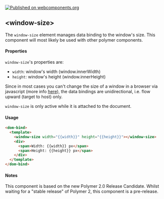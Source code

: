 [![Published on webcomponents.org](https://img.shields.io/badge/webcomponents.org-published-blue.svg)](https://www.webcomponents.org/element/grumpypufferfish/window-size)


## &lt;window-size&gt;

The `window-size` element manages data binding to the window&#39;s size. This component will most likely be used with other polymer components.

#### Properties

`window-size`'s properties are:

* `width`: window's width (window.innerWidth)
* `height`: window's height (window.innerHeight)

Since in most cases you can't change the size of a window in a browser via javascript (more info [here](https://developer.mozilla.org/en-US/docs/Web/API/Window/resizeTo)), the data bindings are unidirectional, i.e. flow upward (target to host) only.

`window-size` is only active while it is attached to the document.

#### Usage

```html
<dom-bind>
  <template>
    <window-size width="{{width}}" height="{{height}}"></window-size>
    <div>
      <span>Width: {{width}} px</span>
      <span>Height: {{height}} px</span>
    </div>
  </template>
</dom-bind>
```

#### Notes

This component is based on the new Polymer 2.0 Release Candidate. Whilst waiting for a "stable release" of Polymer 2, this component is a pre-release.

